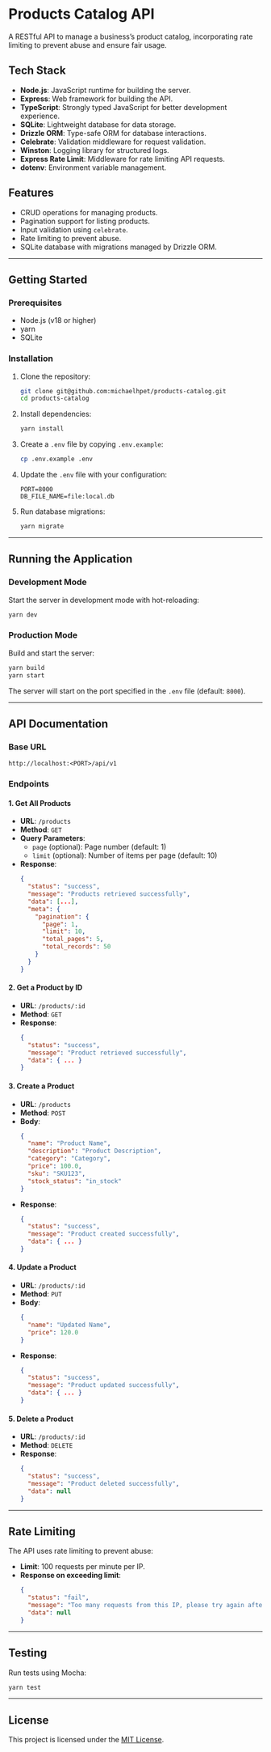 # Products Catalog API

A RESTful API to manage a business’s product catalog, incorporating rate limiting to prevent abuse and ensure fair usage.

## Tech Stack

- **Node.js**: JavaScript runtime for building the server.
- **Express**: Web framework for building the API.
- **TypeScript**: Strongly typed JavaScript for better development experience.
- **SQLite**: Lightweight database for data storage.
- **Drizzle ORM**: Type-safe ORM for database interactions.
- **Celebrate**: Validation middleware for request validation.
- **Winston**: Logging library for structured logs.
- **Express Rate Limit**: Middleware for rate limiting API requests.
- **dotenv**: Environment variable management.

## Features

- CRUD operations for managing products.
- Pagination support for listing products.
- Input validation using `celebrate`.
- Rate limiting to prevent abuse.
- SQLite database with migrations managed by Drizzle ORM.

---

## Getting Started

### Prerequisites

- Node.js (v18 or higher)
- yarn
- SQLite

### Installation

1. Clone the repository:

   ```bash
   git clone git@github.com:michaelhpet/products-catalog.git
   cd products-catalog
   ```

2. Install dependencies:

   ```bash
   yarn install
   ```

3. Create a `.env` file by copying `.env.example`:

   ```bash
   cp .env.example .env
   ```

4. Update the `.env` file with your configuration:

   ```env
   PORT=8000
   DB_FILE_NAME=file:local.db
   ```

5. Run database migrations:

   ```bash
   yarn migrate
   ```

---

## Running the Application

### Development Mode

Start the server in development mode with hot-reloading:

```bash
yarn dev
```

### Production Mode

Build and start the server:

```bash
yarn build
yarn start
```

The server will start on the port specified in the `.env` file (default: `8000`).

---

## API Documentation

### Base URL

```
http://localhost:<PORT>/api/v1
```

### Endpoints

#### 1. **Get All Products**

- **URL**: `/products`
- **Method**: `GET`
- **Query Parameters**:
  - `page` (optional): Page number (default: 1)
  - `limit` (optional): Number of items per page (default: 10)
- **Response**:
  ```json
  {
    "status": "success",
    "message": "Products retrieved successfully",
    "data": [...],
    "meta": {
      "pagination": {
        "page": 1,
        "limit": 10,
        "total_pages": 5,
        "total_records": 50
      }
    }
  }
  ```

#### 2. **Get a Product by ID**

- **URL**: `/products/:id`
- **Method**: `GET`
- **Response**:
  ```json
  {
    "status": "success",
    "message": "Product retrieved successfully",
    "data": { ... }
  }
  ```

#### 3. **Create a Product**

- **URL**: `/products`
- **Method**: `POST`
- **Body**:
  ```json
  {
    "name": "Product Name",
    "description": "Product Description",
    "category": "Category",
    "price": 100.0,
    "sku": "SKU123",
    "stock_status": "in_stock"
  }
  ```
- **Response**:
  ```json
  {
    "status": "success",
    "message": "Product created successfully",
    "data": { ... }
  }
  ```

#### 4. **Update a Product**

- **URL**: `/products/:id`
- **Method**: `PUT`
- **Body**:
  ```json
  {
    "name": "Updated Name",
    "price": 120.0
  }
  ```
- **Response**:
  ```json
  {
    "status": "success",
    "message": "Product updated successfully",
    "data": { ... }
  }
  ```

#### 5. **Delete a Product**

- **URL**: `/products/:id`
- **Method**: `DELETE`
- **Response**:
  ```json
  {
    "status": "success",
    "message": "Product deleted successfully",
    "data": null
  }
  ```

---

## Rate Limiting

The API uses rate limiting to prevent abuse:

- **Limit**: 100 requests per minute per IP.
- **Response on exceeding limit**:
  ```json
  {
    "status": "fail",
    "message": "Too many requests from this IP, please try again after a minute",
    "data": null
  }
  ```

---

## Testing

Run tests using Mocha:

```bash
yarn test
```

---

## License

This project is licensed under the [MIT License](LICENSE).
